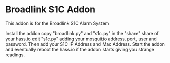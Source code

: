 # Broadlink S1C Addon

This addon is for the Broadlink S1C Alarm System

Install the addon
copy "broadlink.py" and "s1c.py" in the "share" share of your hass.io
edit "s1c.py" adding your mosquitto address, port, user and  password. Then add your S1C IP Address and Mac Address.
Start the addon and eventually reboot the hass.io if the addon starts giving you strange readings.
